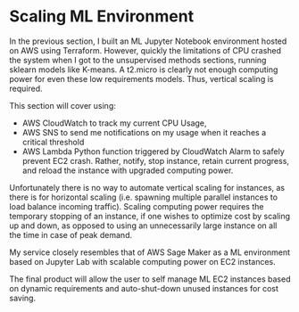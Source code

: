 # Scaling ML Environment

In the previous section, I built an ML Jupyter Notebook environment hosted on AWS using Terraform. However, quickly the limitations of CPU crashed the system when I got to the unsupervised methods sections, running sklearn models like K-means. A t2.micro is clearly not enough computing power for even these low requirements models. Thus, vertical scaling is required.

This section will cover using:
- AWS CloudWatch to track my current CPU Usage, 
- AWS SNS to send me notifications on my usage when it reaches a critical threshold
- AWS Lambda Python function triggered by CloudWatch Alarm to safely prevent EC2 crash. Rather, notify, stop instance, retain current progress, and reload the instance with upgraded computing power.

Unfortunately there is no way to automate vertical scaling for instances, as there is for horizontal scaling (i.e. spawning multiple parallel instances to load balance incoming traffic). Scaling computing power requires the temporary stopping of an instance, if one wishes to optimize cost by scaling up and down, as opposed to using an unnecessarily large instance on all the time in case of peak demand.

My service closely resembles that of AWS Sage Maker as a ML environment based on Jupyter Lab with scalable computing power on EC2 instances.

The final product will allow the user to self manage ML EC2 instances based on dynamic requirements and auto-shut-down unused instances for cost saving.
